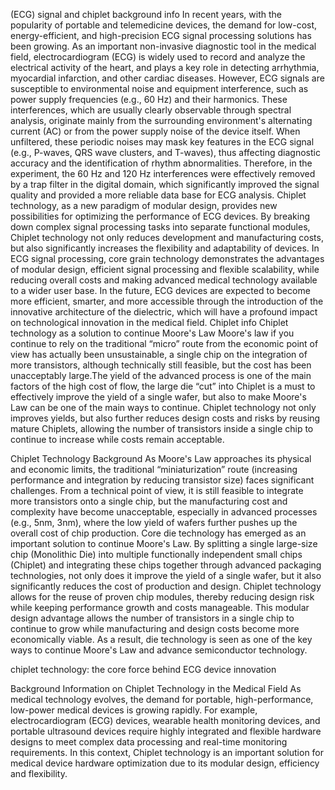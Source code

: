 (ECG) signal and chiplet background info
In recent years, with the popularity of portable and telemedicine devices, the demand for low-cost, energy-efficient, and high-precision ECG signal processing solutions has been growing. As an important non-invasive diagnostic tool in the medical field, electrocardiogram (ECG) is widely used to record and analyze the electrical activity of the heart, and plays a key role in detecting arrhythmia, myocardial infarction, and other cardiac diseases.
However, ECG signals are susceptible to environmental noise and equipment interference, such as power supply frequencies (e.g., 60 Hz) and their harmonics. These interferences, which are usually clearly observable through spectral analysis, originate mainly from the surrounding environment's alternating current (AC) or from the power supply noise of the device itself. When unfiltered, these periodic noises may mask key features in the ECG signal (e.g., P-waves, QRS wave clusters, and T-waves), thus affecting diagnostic accuracy and the identification of rhythm abnormalities. Therefore, in the experiment, the 60 Hz and 120 Hz interferences were effectively removed by a trap filter in the digital domain, which significantly improved the signal quality and provided a more reliable data base for ECG analysis.
Chiplet technology, as a new paradigm of modular design, provides new possibilities for optimizing the performance of ECG devices. By breaking down complex signal processing tasks into separate functional modules, Chiplet technology not only reduces development and manufacturing costs, but also significantly increases the flexibility and adaptability of devices. In ECG signal processing, core grain technology demonstrates the advantages of modular design, efficient signal processing and flexible scalability, while reducing overall costs and making advanced medical technology available to a wider user base. In the future, ECG devices are expected to become more efficient, smarter, and more accessible through the introduction of the innovative architecture of the dielectric, which will have a profound impact on technological innovation in the medical field.
Chiplet info
Chiplet technology as a solution to continue Moore's Law
 Moore's law if you continue to rely on the traditional “micro” route from the economic point of view has actually been unsustainable, a single chip on the integration of more transistors, although technically still feasible, but the cost has been unacceptably large.The yield of the advanced process is one of the main factors of the high cost of flow, the large die “cut” into Chiplet is a must to effectively improve the yield of a single wafer, but also to make Moore's Law can be one of the main ways to continue. Chiplet technology not only improves yields, but also further reduces design costs and risks by reusing mature Chiplets, allowing the number of transistors inside a single chip to continue to increase while costs remain acceptable.

Chiplet Technology Background
As Moore's Law approaches its physical and economic limits, the traditional “miniaturization” route (increasing performance and integration by reducing transistor size) faces significant challenges. From a technical point of view, it is still feasible to integrate more transistors onto a single chip, but the manufacturing cost and complexity have become unacceptable, especially in advanced processes (e.g., 5nm, 3nm), where the low yield of wafers further pushes up the overall cost of chip production.
Core die technology has emerged as an important solution to continue Moore's Law. By splitting a single large-size chip (Monolithic Die) into multiple functionally independent small chips (Chiplet) and integrating these chips together through advanced packaging technologies, not only does it improve the yield of a single wafer, but it also significantly reduces the cost of production and design. Chiplet technology allows for the reuse of proven chip modules, thereby reducing design risk while keeping performance growth and costs manageable.
This modular design advantage allows the number of transistors in a single chip to continue to grow while manufacturing and design costs become more economically viable. As a result, die technology is seen as one of the key ways to continue Moore's Law and advance semiconductor technology.

chiplet technology: the core force behind ECG device innovation


Background Information on Chiplet Technology in the Medical Field
As medical technology evolves, the demand for portable, high-performance, low-power medical devices is growing rapidly. For example, electrocardiogram (ECG) devices, wearable health monitoring devices, and portable ultrasound devices require highly integrated and flexible hardware designs to meet complex data processing and real-time monitoring requirements. In this context, Chiplet technology is an important solution for medical device hardware optimization due to its modular design, efficiency and flexibility.
